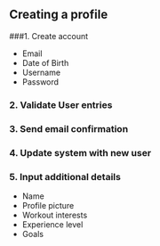 ## Creating a profile 

###1. Create account
  - Email
  - Date of Birth
  - Username
  - Password
### 2. Validate User entries
### 3. Send email confirmation
### 4. Update system with new user
### 5. Input additional details
  - Name
  - Profile picture
  - Workout interests
  - Experience level
  - Goals

